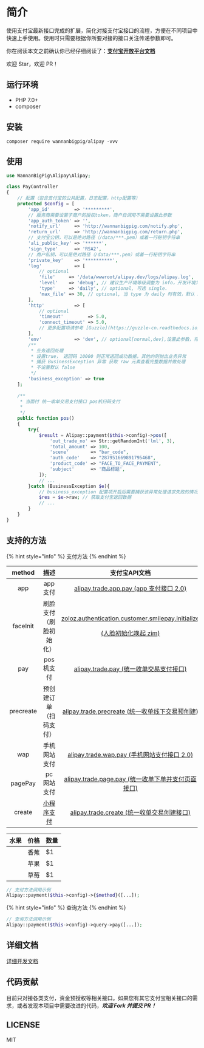 # 简介

使用支付宝最新接口完成的扩展，简化对接支付宝接口的流程，方便在不同项目中快速上手使用。使用时只需要根据你所要对接的接口关注传递参数即可。

你在阅读本文之前确认你已经仔细阅读了：[**支付宝开放平台文档**](https://docs.open.alipay.com/)

欢迎 Star，欢迎 PR！

## 运行环境

* PHP 7.0+
* composer

## 安装

```text
composer require wannanbigpig/alipay -vvv
```

## 使用

```php
use WannanBigPig\Alipay\Alipay;

class PayController
{
    // 配置（包含支付宝的公共配置，日志配置，http配置等）
    protected $config = [
        'app_id'         => '*********',
        // 服务商需要设置子商户的授权token，商户自调用不需要设置此参数
        'app_auth_token' => '',
        'notify_url'     => 'http://wannanbigpig.com/notify.php',
        'return_url'     => 'http://wannanbigpig.com/return.php',
        // 支付宝公钥，可以是绝对路径（/data/***.pem）或着一行秘钥字符串
        'ali_public_key' => '******',
        'sign_type'      => 'RSA2',
        // 商户私钥，可以是绝对路径（/data/***.pem）或着一行秘钥字符串
        'private_key'    => '**********',
        'log'            => [
            // optional
            'file'     => '/data/wwwroot/alipay.dev/logs/alipay.log',
            'level'    => 'debug', // 建议生产环境等级调整为 info，开发环境为 debug
            'type'     => 'daily', // optional, 可选 single.
            'max_file' => 30, // optional, 当 type 为 daily 时有效，默认 30 天
        ],
        'http'           => [
            // optional
            'timeout'         => 5.0,
            'connect_timeout' => 5.0,
            // 更多配置项请参考 [Guzzle](https://guzzle-cn.readthedocs.io/zh_CN/latest/request-options.html)
        ],
        'env'            => 'dev', // optional[normal,dev],设置此参数，将进入沙箱模式，不传默认正式环境
        /**
         * 业务返回处理
         * 设置true， 返回码 10000 则正常返回成功数据，其他的则抛出业务异常
         * 捕获 BusinessException 异常 获取 raw 元素查看完整数据并做处理
         * 不设置默认 false
         */
        'business_exception' => true
    ];
    
    /**
     * 当面付 统一收单交易支付接口 pos机扫码支付
     *
     */
    public function pos()
    {
        try{
            $result = Alipay::payment($this->config)->pos([
                'out_trade_no' => Str::getRandomInt('lml', 3),
                'total_amount' => 100,
                'scene'        => "bar_code",
                'auth_code'    => "287951669891795468",
                'product_code' => "FACE_TO_FACE_PAYMENT",
                'subject'      => '商品标题',
            ]);
            // ...
        }catch (BusinessException $e){
            // business_exception 配置项开启后需要捕获该异常处理请求失败的情况
            $res = $e->raw; // 获取支付宝返回数据
            // ...
        }
    }
}
```

## 支持的方法

{% hint style="info" %}
支付方法
{% endhint %}

<table>
  <thead>
    <tr>
      <th style="text-align:center">method</th>
      <th style="text-align:center">&#x63CF;&#x8FF0;</th>
      <th style="text-align:center">&#x652F;&#x4ED8;&#x5B9D;API&#x6587;&#x6863;</th>
    </tr>
  </thead>
  <tbody>
    <tr>
      <td style="text-align:center">app</td>
      <td style="text-align:center">app&#x652F;&#x4ED8;</td>
      <td style="text-align:center"><a href="https://docs.open.alipay.com/api_1/alipay.trade.app.pay/">alipay.trade.app.pay (app &#x652F;&#x4ED8;&#x63A5;&#x53E3; 2.0)</a>
      </td>
    </tr>
    <tr>
      <td style="text-align:center"> faceInit</td>
      <td style="text-align:center">&#x5237;&#x8138;&#x652F;&#x4ED8;&#xFF08;&#x5237;&#x8138;&#x521D;&#x59CB;&#x5316;&#xFF09;</td>
      <td
      style="text-align:center">
        <p><a href="https://docs.open.alipay.com/api_46/zoloz.authentication.customer.smilepay.initialize/">zoloz.authentication.customer.smilepay.initialize </a>
        </p>
        <p><a href="https://docs.open.alipay.com/api_46/zoloz.authentication.customer.smilepay.initialize/">(&#x4EBA;&#x8138;&#x521D;&#x59CB;&#x5316;&#x5524;&#x8D77; zim) </a>
        </p>
        </td>
    </tr>
    <tr>
      <td style="text-align:center">pay</td>
      <td style="text-align:center">pos&#x673A;&#x652F;&#x4ED8;</td>
      <td style="text-align:center"><a href="https://docs.open.alipay.com/api_1/alipay.trade.pay/">alipay.trade.pay (&#x7EDF;&#x4E00;&#x6536;&#x5355;&#x4EA4;&#x6613;&#x652F;&#x4ED8;&#x63A5;&#x53E3;)</a>
      </td>
    </tr>
    <tr>
      <td style="text-align:center">precreate</td>
      <td style="text-align:center">&#x9884;&#x521B;&#x5EFA;&#x8BA2;&#x5355;&#xFF08;&#x626B;&#x7801;&#x652F;&#x4ED8;&#xFF09;</td>
      <td
      style="text-align:center"><a href="https://docs.open.alipay.com/api_1/alipay.trade.precreate/">alipay.trade.precreate (&#x7EDF;&#x4E00;&#x6536;&#x5355;&#x7EBF;&#x4E0B;&#x4EA4;&#x6613;&#x9884;&#x521B;&#x5EFA;)</a>
        </td>
    </tr>
    <tr>
      <td style="text-align:center">wap</td>
      <td style="text-align:center">&#x624B;&#x673A;&#x7F51;&#x7AD9;&#x652F;&#x4ED8;</td>
      <td style="text-align:center"><a href="https://docs.open.alipay.com/api_1/alipay.trade.wap.pay/">alipay.trade.wap.pay (&#x624B;&#x673A;&#x7F51;&#x7AD9;&#x652F;&#x4ED8;&#x63A5;&#x53E3; 2.0)</a>
      </td>
    </tr>
    <tr>
      <td style="text-align:center">pagePay</td>
      <td style="text-align:center">pc&#x7F51;&#x7AD9;&#x652F;&#x4ED8;</td>
      <td style="text-align:center"><a href="https://docs.open.alipay.com/api_1/alipay.trade.page.pay/">alipay.trade.page.pay (&#x7EDF;&#x4E00;&#x6536;&#x5355;&#x4E0B;&#x5355;&#x5E76;&#x652F;&#x4ED8;&#x9875;&#x9762;&#x63A5;&#x53E3;)</a>
      </td>
    </tr>
    <tr>
      <td style="text-align:center">create</td>
      <td style="text-align:center"><a href="https://docs.alipay.com/mini/introduce/pay">&#x5C0F;&#x7A0B;&#x5E8F;&#x652F;&#x4ED8;</a>
      </td>
      <td style="text-align:center"><a href="https://docs.open.alipay.com/api_1/alipay.trade.create/">alipay.trade.create (&#x7EDF;&#x4E00;&#x6536;&#x5355;&#x4EA4;&#x6613;&#x521B;&#x5EFA;&#x63A5;&#x53E3;)</a>
      </td>
    </tr>
  </tbody>
</table>

| 水果        | 价格    |  数量  |
| --------   | -----  | ---- |
    | 香蕉        | $1      |   5    |
    | 苹果        | $1      |   6    |
    | 草莓        | $1      |   7    |

```php
// 支付方法调用示例
Alipay::payment($this->config)->{$method}([...]);
```

{% hint style="info" %}
查询方法
{% endhint %}

```php
// 查询方法调用示例
Alipay::payment($this->config)->query->pay([...]);
```

## 详细文档

[详细开发文档](https://docs.alipay.liuml.com/)

## 代码贡献

目前只对接各类支付，资金预授权等相关接口。如果您有其它支付宝相关接口的需求，或者发现本项目中需要改进的代码，_**欢迎 Fork 并提交 PR！**_

## LICENSE

MIT

